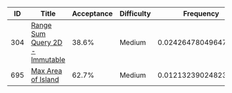 |ID|Title|Acceptance|Difficulty|Frequency|
|----|-----|----|---|---|
|304|[Range Sum Query 2D - Immutable]( https://leetcode.com/problems/range-sum-query-2d-immutable)|38.6%|Medium|0.024264780496475645|
|695|[Max Area of Island]( https://leetcode.com/problems/max-area-of-island)|62.7%|Medium|0.012132390248237822|
